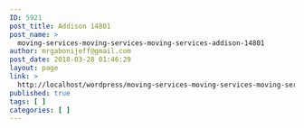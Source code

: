 ```yaml
---
ID: 5921
post_title: Addison 14801
post_name: >
  moving-services-moving-services-moving-services-addison-14801
author: mrgabonijeff@gmail.com
post_date: 2018-03-28 01:46:29
layout: page
link: >
  http://localhost/wordpress/moving-services-moving-services-moving-services-addison-14801/
published: true
tags: [ ]
categories: [ ]
---
```

